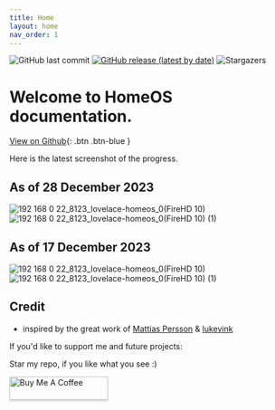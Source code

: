 ```yaml
---
title: Home
layout: home
nav_order: 1
---
```



![GitHub last commit](https://img.shields.io/github/last-commit/avenger11/HomeOS?style=flat-square)
[![GitHub release (latest by date)](https://img.shields.io/github/v/release/avenger11/HomeOS?style=flat-square)](https://github.com/avenger11/HomeOS/releases/latest)
![Stargazers](https://img.shields.io/github/stars/avenger11/HomeOS.svg?style=flat-square)

# Welcome to HomeOS documentation. 

[View on Github](https://github.com/avenger11/HomeOS){: .btn .btn-blue }


Here is the latest screenshot of the progress.
## As of 28 December 2023
![192 168 0 22_8123_lovelace-homeos_0(FireHD 10)](https://github.com/avenger11/HomeOS-doc/assets/37946892/d7b8996b-9269-4ffd-aef1-0676facad0be)
![192 168 0 22_8123_lovelace-homeos_0(FireHD 10) (1)](https://github.com/avenger11/HomeOS-doc/assets/37946892/da8f41c5-02d2-4553-8178-ecf8f351736d)

## As of 17 December 2023
![192 168 0 22_8123_lovelace-homeos_0(FireHD 10)](https://github.com/avenger11/HomeOS-doc/assets/37946892/198e0f2f-d767-44b1-822e-9496be39a2fd)
![192 168 0 22_8123_lovelace-homeos_0(FireHD 10) (1)](https://github.com/avenger11/HomeOS-doc/assets/37946892/e29df12f-c0b5-414d-aaf9-7ba2d789ae45)

## Credit

- inspired by the great work of [Mattias Persson](https://github.com/matt8707/hass-config) & [lukevink](https://github.com/lukevink/hass-config-lajv) 

If you'd like to support me and future projects:

Star my repo, if you like what you see :)

<a href="https://www.buymeacoffee.com/sebhome" target="_blank"><img src="https://www.buymeacoffee.com/assets/img/custom_images/orange_img.png" alt="Buy Me A Coffee" style="height: 41px !important;width: 174px !important;box-shadow: 0px 3px 2px 0px rgba(190, 190, 190, 0.5) !important;-webkit-box-shadow: 0px 3px 2px 0px rgba(190, 190, 190, 0.5) !important;" ></a>
